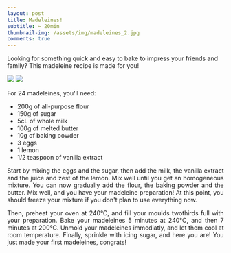 ```yaml
---
layout: post
title: Madeleines!
subtitle: ~ 20min
thumbnail-img: /assets/img/madeleines_2.jpg
comments: true
---
```


Looking for something quick and easy to bake to impress your friends and family? This madeleine recipe is made for you!

<link rel="stylesheet" href="slider.css">

<div class="slider">
  <div class="slider-viewport">
    <div id="img1">
      <div id="img2">
      	<div class="slider-content">
          <img src="https://au-relais-croustillant.com/assets/img/madeleines_1.jpg">
          <img src="https://au-relais-croustillant.com/assets/img/madeleines_2.jpg">
        </div>
      </div>
    </div>
  </div>
  <div class="slider-nav">
    <a href="#img1"></a>
    <a href="#img2"></a>
  </div>
</div>

For 24 madeleines, you'll need:

- 200g of all-purpose flour
- 150g of sugar
- 5cL of whole milk
- 100g of melted butter
- 10g of baking powder
- 3 eggs
- 1 lemon
- 1/2 teaspoon of vanilla extract

<div style="text-align: justify">
<p> Start by mixing the eggs and the sugar, then add the milk, the vanilla extract and the juice and zest of the lemon. Mix well until you get an homogeneous mixture. You can now gradually add the flour, the baking powder and the butter. Mix well, and you have your madeleine preparation! At this point, you should freeze your mixture if you don't plan to use everything now. </p>
<p> Then, preheat your oven at 240°C, and fill your moulds twothirds full with your preparation. Bake your madeleines 5 minutes at 240°C, and then 7 minutes at 200°C. Unmold your madeleines immediatly, and let them cool at room temperature. Finally, sprinkle with icing sugar, and here you are! You just made your first madeleines, congrats!</p>
</div>

